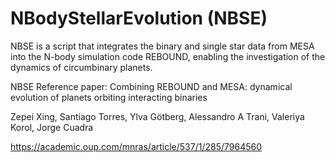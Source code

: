 # NBodyStellarEvolution (NBSE)

NBSE is a script that integrates the binary and single star data from MESA into the N-body simulation code REBOUND, enabling the investigation of the dynamics of circumbinary planets.


NBSE Reference paper:
Combining REBOUND and MESA: dynamical evolution of planets orbiting interacting binaries 

Zepei Xing, Santiago Torres, Ylva Götberg, Alessandro A Trani, Valeriya Korol, Jorge Cuadra

https://academic.oup.com/mnras/article/537/1/285/7964560

